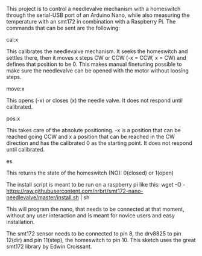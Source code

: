 This project is to control a needlevalve mechanism with a homeswitch through the serial-USB port of an Arduino Nano, while also measuring the temperature with an smt172 in combination with a Raspberry Pi.
The commands that can be sent are the following:

cal:x

This calibrates the needlevalve mechanism. It seeks the homeswitch and settles there, then it moves x steps CW or CCW (-x = CCW, x = CW) and defines that position to be 0. This makes manual finetuning possible to make sure the needlevalve can be opened with the motor without loosing steps.

move:x

This opens (-x) or closes (x) the needle valve. It does not respond until calibrated.

pos:x

This takes care of the absolute positioning. -x is a position that can be reached going CCW and x a position that can be reached in the CW direction and has the calibrated 0 as the starting point. It does not respond until calibrated.

es

This returns the state of the homeswitch (NO): 0(closed) or 1(open)

The install script is meant to be run on a raspberry pi like this:
wget -O - https://raw.githubusercontent.com/nrbrt/smt172-nano-needlevalve/master/install.sh | sh

This will program the nano, that needs to be connected at that moment, without any user interaction and is meant for novice users
and easy installation.

The smt172 sensor needs to be connected to pin 8, the drv8825 to pin 12(dir) and pin 11(step), the homeswitch to pin 10.
This sketch uses the great smt172 library by Edwin Croissant.